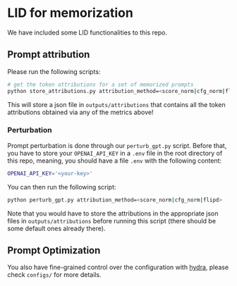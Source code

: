# LID for memorization

We have included some LID functionalities to this repo.

## Prompt attribution

Please run the following scripts:

```bash
# get the token attributions for a set of memorized prompts
python store_attributions.py attribution_method=<score_norm|cfg_norm|flipd>
```

This will store a json file in `outputs/attributions` that contains all the token attributions obtained via any of the metrics above!

### Perturbation

Prompt perturbation is done through our `perturb_gpt.py` script. Before that, you have to store your `OPENAI_API_KEY` in a `.env` file in the root directory of this repo, meaning, you should have a file `.env` with the following content:

```bash
OPENAI_API_KEY='<your-key>'
```

You can then run the following script:

```bash
python perturb_gpt.py attribution_method=<score_norm|cfg_norm|flipd>
```

Note that you would have to store the attributions in the appropriate json files in `outputs/attributions` before running this script (there should be some default ones already there).

## Prompt Optimization

You also have fine-grained control over the configuration with [hydra](https://hydra.cc/), please check `configs/` for more details.
